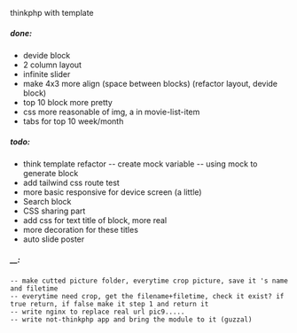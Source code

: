 thinkphp with template

##### done:
 - devide block
 - 2 column layout
 - infinite slider
 - make 4x3 more align (space between blocks) (refactor layout, devide block)
 - top 10 block more pretty
  - css more reasonable of img, a in movie-list-item
 - tabs for top 10 week/month
##### todo:
 - think template refactor
  -- create mock variable
  -- using mock to generate block
 - add tailwind css route test
 - more basic responsive for device screen (a little)
 - Search block
 - CSS sharing part
 - add css for text title of block, more real
 - more decoration for these titles
 - auto slide poster

##### __:
    -- make cutted picture folder, everytime crop picture, save it 's name and filetime
    -- everytime need crop, get the filename+filetime, check it exist? if true return, if false make it step 1 and return it
    -- write nginx to replace real url pic9.....
    -- write not-thinkphp app and bring the module to it (guzzal)

